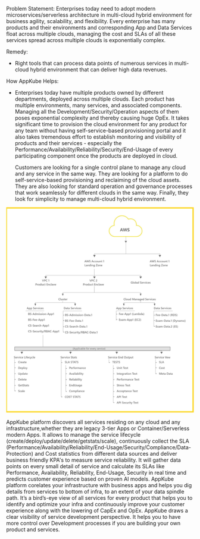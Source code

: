 Problem Statement:
    Enterprises today need to adopt modern microservices/serverless architecture in multi-cloud hybrid environment for business agility, scalability, and flexibility. Every enterprise has many products and their environments and corresponding App and Data Services float across multiple clouds, managing the cost and SLAs of all these services spread across multiple clouds is exponentially complex.
 
Remedy:
-   Right tools that can process data points of numerous services in multi-cloud hybrid environment that can deliver high data revenues.

How AppKube Helps:

-   Enterprises today have multiple products owned by different departments, 
    deployed across multiple clouds. Each product has multiple environments, 
    many services, and associated components. Managing all the 
    Development/Security/Operation aspects of them poses exponential complexity 
    and thereby causing huge OpEx. It takes significant time to provision the 
    cloud environment for any product for any team without having self-service-based provisioning portal and it also takes tremendous effort to establish monitoring 
    and visibility of products and their services - especially the 
    Performance/Availability/Reliability/Security/End-Usage of every participating 
    component once the products are deployed in cloud.

    Customers are looking for a single control plane to manage any cloud and any service 
    in the same way. They are looking for a platform to do self-service-based provisioning 
    and reclaiming of the cloud assets. They are also looking for standard operation 
    and governance processes that work seamlessly for different clouds in the same way. 
    Finally, they look for simplicity to manage multi-cloud hybrid environment.

![Alt text](image.png)


AppKube platform discovers all services residing on any cloud and any infrastructure,whether they are legacy 3-tier Apps or Container/Serverless modern Apps. It allows to manage the service lifecycle (create/deploy/update/delete/getstats/scale), continuously collect the SLA (Performance/Availability/Reliability/End-Usage/Security/Compliance/Data-Protection) and Cost statistics from different data sources and deliver business friendly KPA's to measure service reliability. It will gather data points on every small detail of service and calculate its SLAs like Performance, Availability, Reliability, End-Usage, Security in real time and predicts customer experience based on proven AI models. AppKube platform corelates your infrastructure with business apps and helps you dig details from services to bottom of infra, to an extent of your data spindle path. It’s a bird’s-eye view of all services for every product that helps you to identify and optimize your infra and continuously improve your customer experience along with the lowering of CapEx and OpEx. AppKube draws a clear visibility of service development perspective. It helps you to have more control over Development processes if you are building your own product and services.
